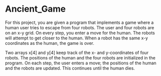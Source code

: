 # Ancient_Game
For this project, you are given a program that implements a game where a human user tries to escape from four robots. The user and four robots are on an x-y grid. On every step, you enter a move for the human. The robots will attempt to get closer to the human.
When a robot has the same x-y coordinates as the human, the game is over. 

Two arrays x[4] and y[4] keep track of the x- and y-coordinates of four robots. The positions of the human and the four robots are initialized in the program. On each step, the user enters a move; the positions of the human and the robots are updated. This continues until the human dies. 

